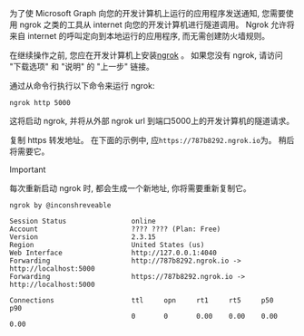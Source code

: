 <!-- markdownlint-disable MD002 MD041 -->

为了使 Microsoft Graph 向您的开发计算机上运行的应用程序发送通知, 您需要使用 ngrok 之类的工具从 internet 向您的开发计算机进行隧道调用。 Ngrok 允许将来自 internet 的呼叫定向到本地运行的应用程序, 而无需创建防火墙规则。

在继续操作之前, 您应在开发计算机上安装[ngrok](https://ngrok.com) 。 如果您没有 ngrok, 请访问 "下载选项" 和 "说明" 的 "上一步" 链接。

通过从命令行执行以下命令来运行 ngrok:

```shell
ngrok http 5000
```

这将启动 ngrok, 并将从外部 ngrok url 到端口5000上的开发计算机的隧道请求。

复制 https 转发地址。 在下面的示例中, 应`https://787b8292.ngrok.io`为。 稍后将需要它。

> [!IMPORTANT]
> 每次重新启动 ngrok 时, 都会生成一个新地址, 你将需要重新复制它。

```shell
ngrok by @inconshreveable

Session Status                online
Account                       ???? ???? (Plan: Free)
Version                       2.3.15
Region                        United States (us)
Web Interface                 http://127.0.0.1:4040
Forwarding                    http://787b8292.ngrok.io -> http://localhost:5000
Forwarding                    https://787b8292.ngrok.io -> http://localhost:5000

Connections                   ttl     opn     rt1     rt5     p50     p90
                              0       0       0.00    0.00    0.00    0.00
```
